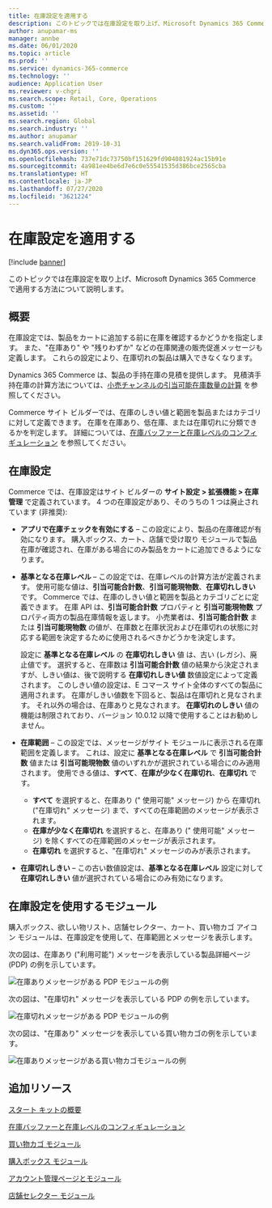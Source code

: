 ```yaml
---
title: 在庫設定を適用する
description: このトピックでは在庫設定を取り上げ、Microsoft Dynamics 365 Commerce で適用する方法について説明します。
author: anupamar-ms
manager: annbe
ms.date: 06/01/2020
ms.topic: article
ms.prod: ''
ms.service: dynamics-365-commerce
ms.technology: ''
audience: Application User
ms.reviewer: v-chgri
ms.search.scope: Retail, Core, Operations
ms.custom: ''
ms.assetid: ''
ms.search.region: Global
ms.search.industry: ''
ms.author: anupamar
ms.search.validFrom: 2019-10-31
ms.dyn365.ops.version: ''
ms.openlocfilehash: 737e71dc73750bf151629fd904081924ac15b91e
ms.sourcegitcommit: 4a981ee4be6d7e6c0e55541535d386bce2565cba
ms.translationtype: HT
ms.contentlocale: ja-JP
ms.lasthandoff: 07/27/2020
ms.locfileid: "3621224"
---
```

# <a name="apply-inventory-settings"></a>在庫設定を適用する

[!include [banner](includes/banner.md)]

このトピックでは在庫設定を取り上げ、Microsoft Dynamics 365 Commerce で適用する方法について説明します。

## <a name="overview"></a>概要

在庫設定では、製品をカートに追加する前に在庫を確認するかどうかを指定します。 また、"在庫あり" や "残りわずか" などの在庫関連の販売促進メッセージも定義します。 これらの設定により、在庫切れの製品は購入できなくなります。

Dynamics 365 Commerce は、製品の手持在庫の見積を提供します。 見積済手持在庫の計算方法については、[小売チャンネルの引当可能在庫数量の計算](calculated-inventory-retail-channels.md) を参照してください。

Commerce サイト ビルダーでは、在庫のしきい値と範囲を製品またはカテゴリに対して定義できます。 在庫を在庫あり、低在庫、または在庫切れに分類できるかを判定します。 詳細については、[在庫バッファーと在庫レベルのコンフィギュレーション](inventory-buffers-levels.md) を参照してください。

## <a name="inventory-settings"></a>在庫設定

Commerce では、在庫設定はサイト ビルダーの **サイト設定 \> 拡張機能 \> 在庫管理** で定義されています。 4 つの在庫設定があり、そのうちの 1 つは廃止されています (非推奨):

- **アプリで在庫チェックを有効にする** – この設定により、製品の在庫確認が有効になります。 購入ボックス、カート、店舗で受け取り モジュールで製品在庫が確認され、在庫がある場合にのみ製品をカートに追加できるようになります。
- **基準となる在庫レベル** – この設定では、在庫レベルの計算方法が定義されます。 使用可能な値は、**引当可能合計数**、**引当可能現物数**、**在庫切れしきい** です。 Commerce では、在庫のしきい値と範囲を製品とカテゴリごとに定義できます。 在庫 API は、**引当可能合計数** プロパティと **引当可能現物数** プロパティ両方の製品在庫情報を返します。 小売業者は、**引当可能合計数** または **引当可能現物数** の値が、在庫数と在庫状況および在庫切れの状態に対応する範囲を決定するために使用されるべきかどうかを決定します。

    設定に **基準となる在庫レベル** の **在庫切れしきい** 値 は、古い (レガシ)、廃止値です。 選択すると、在庫数は **引当可能合計数** 値の結果から決定されますが、しきい値は、後で説明する **在庫切れしきい値** 数値設定によって定義されます。 このしきい値の設定は、E コマース サイト全体のすべての製品に適用されます。 在庫がしきい値数を下回ると、製品は在庫切れと見なされます。 それ以外の場合は、在庫ありと見なされます。 **在庫切れのしきい** 値の機能は制限されており、バージョン 10.0.12 以降で使用することはお勧めしません。

- **在庫範囲** – この設定では、メッセージがサイト モジュールに表示される在庫範囲を定義します。 これは、設定に **基準となる在庫レベル** で **引当可能合計数** 値または **引当可能現物数** 値のいずれかが選択されている場合にのみ適用されます。 使用できる値は、**すべて**、**在庫が少なく在庫切れ**、**在庫切れ** です。

    - **すべて** を選択すると、在庫あり (" 使用可能" メッセージ) から 在庫切れ ("在庫切れ" メッセージ) まで、すべての在庫範囲のメッセージが表示されます。
    - **在庫が少なく在庫切れ** を選択すると、在庫あり (" 使用可能" メッセージ) を除くすべての在庫範囲のメッセージが表示されます。
    - **在庫切れ** を選択すると、"在庫切れ" メッセージのみが表示されます。

- **在庫切れしきい** – この古い数値設定は、**基準となる在庫レベル** 設定に対して **在庫切れしきい** 値が選択されている場合にのみ有効になります。

## <a name="modules-that-use-inventory-settings"></a>在庫設定を使用するモジュール

購入ボックス、欲しい物リスト、店舗セレクター、カート、買い物カゴ アイコン モジュールは、在庫設定を使用して、在庫範囲とメッセージを表示します。

次の図は、在庫あり ("利用可能") メッセージを表示している製品詳細ページ (PDP) の例を示しています。

![在庫ありメッセージがある PDP モジュールの例](./media/pdp-InStock.png)

次の図は、"在庫切れ" メッセージを表示している PDP の例を示しています。

![在庫切れメッセージがある PDP モジュールの例](./media/pdp-outofstock.png)

次の図は、"在庫あり" メッセージを表示している買い物カゴの例を示しています。

![在庫ありメッセージがある買い物カゴモジュールの例](./media/cart-instock.png)

## <a name="additional-resources"></a>追加リソース

[スタート キットの概要](starter-kit-overview.md)

[在庫バッファーと在庫レベルのコンフィギュレーション](inventory-buffers-levels.md)

[買い物カゴ モジュール](add-cart-module.md)

[購入ボックス モジュール](add-buy-box.md)

[アカウント管理ページとモジュール](account-management.md)

[店舗セレクター モジュール](store-selector.md)
